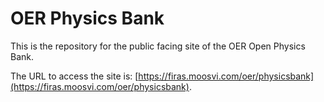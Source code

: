 # OER Physics Bank

This is the repository for the public facing site of the OER Open Physics Bank.

The URL to access the site is: [https://firas.moosvi.com/oer/physicsbank](https://firas.moosvi.com/oer/physicsbank).
